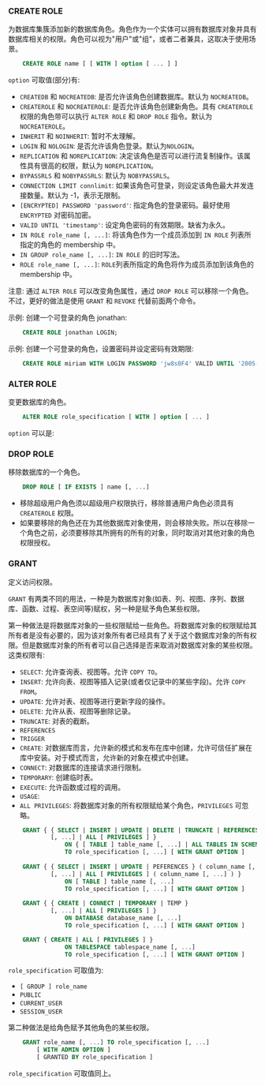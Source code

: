 
### CREATE ROLE

为数据库集簇添加新的数据库角色。角色作为一个实体可以拥有数据库对象并具有数据库相关的权限。角色可以视为"用户"或"组"，或者二者兼具，这取决于使用场景。

```sql
    CREATE ROLE name [ [ WITH ] option [ ... ] ]
```
`option` 可取值(部分)有:
* `CREATEDB` 和 `NOCREATEDB`: 是否允许该角色创建数据库。默认为 `NOCREATEDB`。
* `CREATEROLE` 和 `NOCREATEROLE`: 是否允许该角色创建新角色。具有 `CREATEROLE` 权限的角色带可以执行 `ALTER ROLE` 和 `DROP ROLE` 指令。默认为 `NOCREATEROLE`。
* `INHERIT` 和 `NOINHERIT`: 暂时不太理解。
* `LOGIN` 和 `NOLOGIN`: 是否允许该角色登录。默认为`NOLOGIN`。
* `REPLICATION` 和 `NOREPLICATION`: 决定该角色是否可以进行流复制操作。该属性具有很高的权限，默认为 `NOREPLICATION`。
* `BYPASSRLS` 和 `NOBYPASSRLS`: 默认为 `NOBYPASSRLS`。
* `CONNECTION LIMIT connlimit`: 如果该角色可登录，则设定该角色最大并发连接数量。默认为 -1，表示无限制。
* `[ENCRYPTED] PASSWORD 'password'`: 指定角色的登录密码。最好使用 `ENCRYPTED` 对密码加密。
* `VALID UNTIL 'timestamp'`: 设定角色密码的有效期限。缺省为永久。
* `IN ROLE role_name [, ...]`: 将该角色作为一个成员添加到 `IN ROLE` 列表所指定的角色的 membership 中。
* `IN GROUP role_name [, ...]`: `IN ROLE` 的旧时写法。
* `ROLE role_name [, ...]`: `ROLE`列表所指定的角色将作为成员添加到该角色的 membership 中。

注意: 通过 `ALTER ROLE` 可以改变角色属性，通过 `DROP ROLE` 可以移除一个角色。不过，更好的做法是使用 `GRANT` 和 `REVOKE` 代替前面两个命令。

示例: 创建一个可登录的角色 jonathan:
```sql
    CREATE ROLE jonathan LOGIN;
```

示例: 创建一个可登录的角色，设置密码并设定密码有效期限:
```sql
    CREATE ROLE miriam WITH LOGIN PASSWORD 'jw8s0F4' VALID UNTIL '2005-01-01';
```


### ALTER ROLE

变更数据库的角色。

```sql
    ALTER ROLE role_specification [ WITH ] option [ ... ]
```
`option` 可以是:


### DROP ROLE

移除数据库的一个角色。

```sql
    DROP ROLE [ IF EXISTS ] name [, ...] 
```
* 移除超级用户角色须以超级用户权限执行，移除普通用户角色必须具有 `CREATEROLE` 权限。
* 如果要移除的角色还在为其他数据库对象使用，则会移除失败。所以在移除一个角色之前，必须要移除其所拥有的所有的对象，同时取消对其他对象的角色权限授权。




### GRANT

定义访问权限。

`GRANT` 有两类不同的用法，一种是为数据库对象(如表、列、视图、序列、数据库、函数、过程、表空间等)赋权，另一种是赋予角色某些权限。

第一种做法是将数据库对象的一些权限赋给一些角色。将数据库对象的权限赋给其所有者是没有必要的，因为该对象所有者已经具有了关于这个数据库对象的所有权限。但是数据库对象的所有者可以自己选择是否来取消对数据库对象的某些权限。这类权限有:
* `SELECT`: 允许查询表、视图等。允许 `COPY TO`。
* `INSERT`: 允许向表、视图等插入记录(或者仅记录中的某些字段)。允许 `COPY FROM`。
* `UPDATE`: 允许对表、视图等进行更新字段的操作。
* `DELETE`: 允许从表、视图等删除记录。
* `TRUNCATE`: 对表的截断。
* `REFERENCES`
* `TRIGGER`
* `CREATE`: 对数据库而言，允许新的模式和发布在库中创建，允许可信任扩展在库中安装。对于模式而言，允许新的对象在模式中创建。
* `CONNECT`: 对数据库的连接请求进行限制。
* `TEMPORARY`: 创建临时表。
* `EXECUTE`: 允许函数或过程的调用。
* `USAGE`: 
* `ALL PRIVILEGES`: 将数据库对象的所有权限赋给某个角色，`PRIVILEGES` 可忽略。

```sql
    GRANT { { SELECT | INSERT | UPDATE | DELETE | TRUNCATE | REFERENCES | TRIGGER }
            [, ...] | ALL [ PRIVILEGES ] }
                ON { [ TABLE ] table_name [, ...] | ALL TABLES IN SCHEMA schema_name [, ...] }
                TO role_specification [, ...] [ WITH GRANT OPTION ]
    
    GRANT { { SELECT | INSERT | UPDATE | PEFERENCES } ( column_name [, ...] ) 
            [, ...] | ALL [ PRIVILEGES ] ( column_name [, ...] ) }
                ON [ TABLE ] table_name [, ...]
                TO role_specification [, ...] [ WITH GRANT OPTION ]
        
    GRANT { { CREATE | CONNECT | TEMPORARY | TEMP }
            [, ...] | ALL [ PRIVILEGES ] }
                ON DATABASE database_name [, ...]
                TO role_specification [, ...] [ WITH GRANT OPTION ]

    GRANT { CREATE | ALL [ PRIVILEGES ] }
                ON TABLESPACE tablespace_name [, ...]
                TO role_specification [, ...] [ WITH GRANT OPTION ]
```
`role_specification` 可取值为:
* `[ GROUP ] role_name`
* `PUBLIC`
* `CURRENT_USER`
* `SESSION_USER`

第二种做法是给角色赋予其他角色的某些权限。
```sql
    GRANT role_name [, ...] TO role_specification [, ...]
        [ WITH ADMIN OPTION ]
        [ GRANTED BY role_specification ]
```
`role_specification` 可取值同上。

